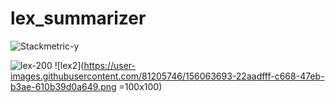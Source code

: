 
# lex_summarizer

![Stackmetric-y](https://user-images.githubusercontent.com/81205746/156063363-9825eea8-770a-4372-a044-3cb3c05cb2ed.png)

![lex-200](https://user-images.githubusercontent.com/81205746/156063598-62680704-f347-4cf9-9353-87ff02d9d6bb.png)
![lex2](https://user-images.githubusercontent.com/81205746/156063693-22aadfff-c668-47eb-b3ae-610b39d0a649.png =100x100)
